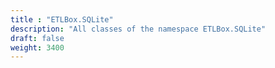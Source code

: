 ```yaml
---
title : "ETLBox.SQLite"
description: "All classes of the namespace ETLBox.SQLite"
draft: false
weight: 3400
---
```

